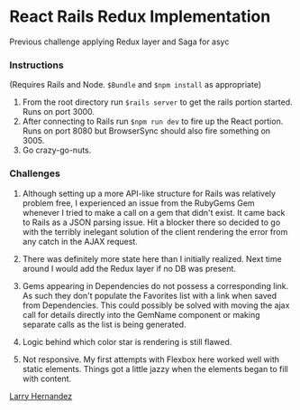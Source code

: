 # React Rails Redux Implementation

Previous challenge applying Redux layer and Saga for asyc

### Instructions
(Requires Rails and Node. ``` $Bundle ``` and ```$npm install``` 
as appropriate)

1. From the root directory run 
    ``` $rails server ```
    to get the rails portion started. Runs on port 3000.
2. After connecting to Rails run 
    ``` $npm run dev ```
    to fire up the React portion. Runs on port 8080 but BrowserSync should also fire something on 3005.
3. Go crazy-go-nuts.

### Challenges

1. Although setting up a more API-like structure for Rails was relatively
problem free, I experienced an issue from the RubyGems Gem whenever 
I tried to make a call on a gem that didn't exist. It came back to 
Rails as a JSON parsing issue. Hit a blocker there so decided to go 
with the terribly inelegant solution of the client rendering the error
from any catch in the AJAX request.

2. There was definitely more state here than I initially realized. Next 
time around I would add the Redux layer if no DB was present.

3. Gems appearing in Dependencies do not possess a corresponding link.
As such they don't populate the Favorites list with a link when saved 
from Dependencies. This could possibly be solved with moving the ajax 
call for details directly into the GemName component or making separate 
calls as the list is being generated.

3. Logic behind which color star is rendering is still flawed. 

4. Not responsive. My first attempts with Flexbox here worked well with 
static elements. Things got a little jazzy when the elements began to 
fill with content. 

[Larry Hernandez](http://larryh.win)
